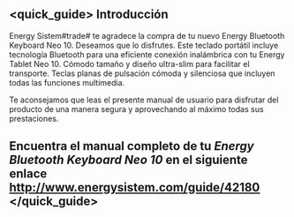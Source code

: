 ## <quick_guide> Introducción

Energy Sistem#trade# te agradece la compra de tu nuevo Energy Bluetooth Keyboard Neo 10. Deseamos que lo disfrutes. Este teclado portátil incluye tecnología Bluetooth para una eficiente conexión inalámbrica con tu Energy Tablet Neo 10. Cómodo tamaño y diseño ultra-slim para facilitar el transporte. Teclas planas de pulsación cómoda y silenciosa que incluyen todas las funciones multimedia.

Te aconsejamos que leas el presente manual de usuario para disfrutar del producto de una manera segura y aprovechando al máximo todas sus prestaciones.


## <unique> Encuentra el manual completo de tu *Energy Bluetooth Keyboard Neo 10* en el siguiente enlace http://www.energysistem.com/guide/42180 </unique> </quick_guide>

